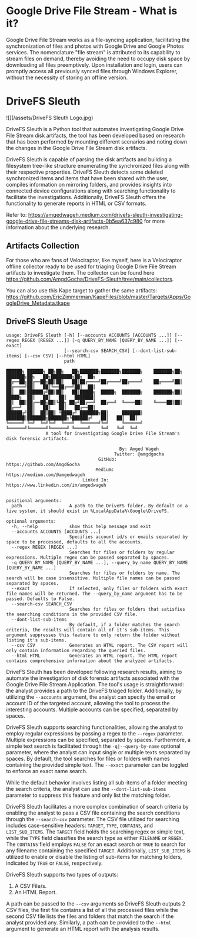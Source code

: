 # Google Drive File Stream - What is it?
Google Drive File Stream works as a file-syncing application, facilitating the synchronization of files and photos with Google Drive and Google Photos services. The nomenclature "file stream" is attributed to its capability to stream files on demand, thereby avoiding the need to occupy disk space by downloading all files preemptively. Upon installation and login, users can promptly access all previously synced files through Windows Explorer, without the necessity of storing an offline version.

# DriveFS Sleuth

![](/assets/DriveFS Sleuth Logo.jpg)

DriveFS Sleuth is a Python tool that automates investigating Google Drive File Stream disk artifacts, the tool has been developed based on research that has been performed by mounting different scenarios and noting down the changes in the Google Drive File Stream disk artifacts.

DriveFS Sleuth is capable of parsing the disk artifacts and building a filesystem tree-like structure enumerating the synchronized files along with their respective properties. DriveFS Sleuth detects some deleted synchronized items and items that have been shared with the user, compiles information on mirroring folders, and provides insights into connected device configurations along with searching functionality to facilitate the investigations. Additionally, DriveFS Sleuth offers the functionality to generate reports in HTML or CSV formats.

Refer to: https://amgedwageh.medium.com/drivefs-sleuth-investigating-google-drive-file-streams-disk-artifacts-0b5ea637c980 for more information about the underlying research.

## Artifacts Collection
For those who are fans of Velociraptor, like myself, here is a Velociraptor offline collector ready to be used for triaging Google Drive File Stream artifacts to investigate them. The collector can be found here https://github.com/AmgdGocha/DriveFS-Sleuth/tree/main/collectors.

You can also use this Kape target to gather the same artifacts: https://github.com/EricZimmerman/KapeFiles/blob/master/Targets/Apps/GoogleDrive_Metadata.tkape

## DriveFS Sleuth Usage
```
usage: DriveFS Sleuth [-h] [--accounts ACCOUNTS [ACCOUNTS ...]] [--regex REGEX [REGEX ...]] [-q QUERY_BY_NAME [QUERY_BY_NAME ...]] [--exact]
                      [--search-csv SEARCH_CSV] [--dont-list-sub-items] [--csv CSV] [--html HTML]
                      path

██████╗ ██████╗ ██╗██╗   ██╗███████╗███████╗███████╗    ███████╗██╗     ███████╗██╗   ██╗████████╗██╗  ██╗
██╔══██╗██╔══██╗██║██║   ██║██╔════╝██╔════╝██╔════╝    ██╔════╝██║     ██╔════╝██║   ██║╚══██╔══╝██║  ██║
██║  ██║██████╔╝██║██║   ██║█████╗  █████╗  ███████╗    ███████╗██║     █████╗  ██║   ██║   ██║   ███████║
██║  ██║██╔══██╗██║╚██╗ ██╔╝██╔══╝  ██╔══╝  ╚════██║    ╚════██║██║     ██╔══╝  ██║   ██║   ██║   ██╔══██║
██████╔╝██║  ██║██║ ╚████╔╝ ███████╗██║     ███████║    ███████║███████╗███████╗╚██████╔╝   ██║   ██║  ██║
╚═════╝ ╚═╝  ╚═╝╚═╝  ╚═══╝  ╚══════╝╚═╝     ╚══════╝    ╚══════╝╚══════╝╚══════╝ ╚═════╝    ╚═╝   ╚═╝  ╚═╝
               A tool for investigating Google Drive File Stream's disk forensic artifacts.

                                           By: Amged Wageh
                                         Twitter: @amgdgocha
                                   GitHub: https://github.com/AmgdGocha
                                  Medium: https://medium.com/@amgedwageh
                             Linked In: https://www.linkedin.com/in/amgedwageh


positional arguments:
  path                  A path to the DriveFS folder. By default on a live system, it should exist in %LocalAppData%\Google\DriveFS.

optional arguments:
  -h, --help            show this help message and exit
  --accounts ACCOUNTS [ACCOUNTS ...]
                        Specifies account id/s or emails separated by space to be processed, defaults to all the accounts.
  --regex REGEX [REGEX ...]
                        Searches for files or folders by regular expressions. Multiple regex can be passed separated by spaces.
  -q QUERY_BY_NAME [QUERY_BY_NAME ...], --query_by_name QUERY_BY_NAME [QUERY_BY_NAME ...]
                        Searches for files or folders by name. The search will be case insensitive. Multiple file names can be passed separated by spaces.
  --exact               If selected, only files or folders with exact file names will be returned. The --query_by_name argument has to be passed. Defaults to False.
  --search-csv SEARCH_CSV
                        Searches for files or folders that satisfies the searching conditions in the provided CSV file.
  --dont-list-sub-items
                        By default, if a folder matches the search criteria, the results will contain all of it's sub-items. This argument suppresses this feature to only return the folder without listing it's sub-items.
  --csv CSV             Generates an HTML report. The CSV report will only contain information regarding the queried files.
  --html HTML           Generates an HTML report. The HTML report contains comprehensive information about the analyzed artifacts.
```
DriveFS Sleuth has been developed following research results, aiming to automate the investigation of disk forensic artifacts associated with the Google Drive File Stream Application. The tool's usage is straightforward: the analyst provides a path to the DriveFS triaged folder. Additionally, by utilizing the `--accounts` argument, the analyst can specify the email or account ID of the targeted account, allowing the tool to process the interesting accounts. Multiple accounts can be specified, separated by spaces.

DriveFS Sleuth supports searching functionalities, allowing the analyst to employ regular expressions by passing a regex to the `--regex` parameter. Multiple expressions can be specified, separated by spaces. Furthermore, a simple text search is facilitated through the `-q|--query-by-name` optional parameter, where the analyst can input single or multiple texts separated by spaces. By default, the tool searches for files or folders with names containing the provided simple text. The `--exact` parameter can be toggled to enforce an exact name search.

While the default behavior involves listing all sub-items of a folder meeting the search criteria, the analyst can use the `--dont-list-sub-items` parameter to suppress this feature and only list the matching folder.

DriveFS Sleuth facilitates a more complex combination of search criteria by enabling the analyst to pass a CSV file containing the search conditions through the `--search-csv` parameter. The CSV file utilized for searching includes case-sensitive headers: `TARGET`, `TYPE`, `CONTAINS`, and `LIST_SUB_ITEMS`. The `TARGET` field holds the searching regex or simple text, while the `TYPE` field classifies the search type as either `FILENAME` or `REGEX`. The `CONTAINS` field employs `FALSE` for an exact search or `TRUE` to search for any filename containing the specified `TARGET`. Additionally, `LIST_SUB_ITEMS` is utilized to enable or disable the listing of sub-items for matching folders, indicated by `TRUE` or `FALSE`, respectively.

DriveFS Sleuth supports two types of outputs:
1. A CSV File/s.
2. An HTML Report.

A path can be passed to the `--csv` arguments so DriveFS Sleuth outputs 2 CSV files, the first file contains a list of all the processed files while the second CSV file lists the files and folders that match the search if the analyst provided any. Similarly, a path can be provided to the `--html` argument to generate an HTML report with the analysis results.

